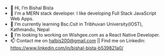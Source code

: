 - 👋 Hi, I’m Bishal Bista
- 👀 I'm a MERN stack developer. I like developing Full Stack JavaScript Web Apps. 
- 🌱 I’m currently learning Bsc.Csit in Tribhuvan University(IOST), Kathmandu, Nepal
- 💞️ I’m looking to working on Wishgee.com as a React Native Developer.
- 📫 Contact me on halbis200@gmail.com || Find me on Linkedin: https://www.linkedin.com/in/bishal-bista-b539821a0/

<!---
halbis/halbis is a ✨ special ✨ repository because its `README.md` (this file) appears on your GitHub profile.
You can click the Preview link to take a look at your changes.
--->
